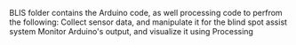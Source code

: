 BLIS folder contains the Arduino code, as well processing code to perfrom the following:
  Collect sensor data, and manipulate it for the blind spot assist system
  Monitor Arduino's output, and visualize it using Processing
